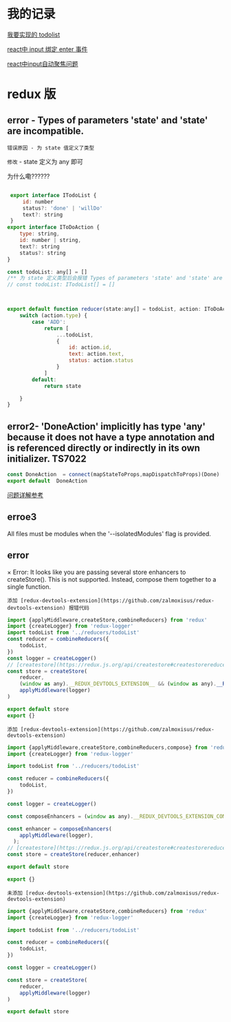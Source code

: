 # 我的记录

[我要实现的 todolist](http://www.todolist.cn/)

[react中 input 绑定 enter 事件](https://www.jianshu.com/p/01c8886e0483)

[react中input自动聚焦问题](https://www.cnblogs.com/sunLemon/p/9020882.html)

# redux 版

## error -  Types of parameters 'state' and 'state' are incompatible.

`错误原因 - 为 state 值定义了类型`

`修改` - state 定义为 any 即可

为什么嘞??????

```javascript

 export interface ITodoList {
     id: number
     status?: 'done' | 'willDo'
     text?: string
 }
export interface IToDoAction {
    type: string,
    id: number | string,
    text?: string
    status?: string
}

const todoList: any[] = []
/** 为 state 定义类型后会报错 Types of parameters 'state' and 'state' are incompatible. */
// const todoList: ITodoList[] = []



export default function reducer(state:any[] = todoList, action: IToDoAction) {
    switch (action.type) {
        case 'ADD':
            return [
                ...todoList,
                {
                    id: action.id,
                    text: action.text,
                    status: action.status
                }
            ]
        default:
            return state

    }
}
```

## error2- 'DoneAction' implicitly has type 'any' because it does not have a type annotation and is referenced directly or indirectly in its own initializer.  TS7022

```javascript
const DoneAction  = connect(mapStateToProps,mapDispatchToProps)(Done)
export default  DoneAction
```

[问题详解参考](https://www.520mwx.com/view/52982)

## erroe3

All files must be modules when the '--isolatedModules' flag is provided.

[](https://github.com/Microsoft/TypeScript/issues/15230)

## error

×
Error: It looks like you are passing several store enhancers to createStore(). This is not supported. Instead, compose them together to a single function.

`添加 [redux-devtools-extension](https://github.com/zalmoxisus/redux-devtools-extension) 报错代码`
```javascript
import {applyMiddleware,createStore,combineReducers} from 'redux'
import {createLogger} from 'redux-logger'
import todoList from '../reducers/todoList'
const reducer = combineReducers({
    todoList,
})
const logger = createLogger()
// [createstore](https://redux.js.org/api/createstore#createstorereducer-preloadedstate-enhancer)
const store = createStore(
    reducer,
    (window as any).__REDUX_DEVTOOLS_EXTENSION__ && (window as any).__REDUX_DEVTOOLS_EXTENSION__(),
    applyMiddleware(logger)
)

export default store
export {}
```

`添加 [redux-devtools-extension](https://github.com/zalmoxisus/redux-devtools-extension)`
```javascript
import {applyMiddleware,createStore,combineReducers,compose} from 'redux'
import {createLogger} from 'redux-logger'

import todoList from '../reducers/todoList'

const reducer = combineReducers({
    todoList,
})

const logger = createLogger()

const composeEnhancers = (window as any).__REDUX_DEVTOOLS_EXTENSION_COMPOSE__ || compose;

const enhancer = composeEnhancers(
    applyMiddleware(logger),
  );
// [createstore](https://redux.js.org/api/createstore#createstorereducer-preloadedstate-enhancer)
const store = createStore(reducer,enhancer)

export default store

export {}
```

`未添加 [redux-devtools-extension](https://github.com/zalmoxisus/redux-devtools-extension)`
```javascript
import {applyMiddleware,createStore,combineReducers} from 'redux'
import {createLogger} from 'redux-logger'

import todoList from '../reducers/todoList'

const reducer = combineReducers({
    todoList,
})

const logger = createLogger()

const store = createStore(
    reducer,
    applyMiddleware(logger)
)

export default store
```